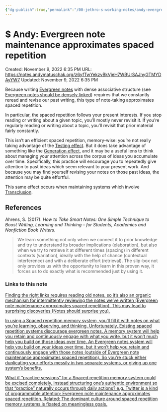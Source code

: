 ```yaml
---
{"dg-publish":true,"permalink":"/00-jethro-s-working-notes/andy-evergreen-note-maintenance-approximates-spa/","dgPassFrontmatter":true}
---
```



# $ Andy: Evergreen note maintenance approximates spaced repetition

Created: November 9, 2022 6:35 PM
URL: https://notes.andymatuschak.org/z6yfTwYekzvBkVjeH7WBUrSAJhyGTMYDAyYW7
Updated: November 9, 2022 6:35 PM

Because writing [Evergreen notes](https://notes.andymatuschak.org/z4SDCZQeRo4xFEQ8H4qrSqd68ucpgE6LU155C) with dense associative structure (see [Evergreen notes should be densely linked](https://notes.andymatuschak.org/z2HUE4ABbQjUNjrNemvkTCsLa1LPDRuwh1tXC)) requires that we constantly reread and revise our past writing, this type of note-taking approximates spaced repetition.

In particular, the spaced repetition follows your present interests. If you stop reading or writing about a given topic, you’ll mostly never revisit it. If you’re regularly reading or writing about a topic, you’ll revisit that prior material fairly constantly.

This isn’t an efficient spaced repetition, memory-wise: you’re not really taking advantage of the [Testing effect](https://notes.andymatuschak.org/z45mhbpabsigFceeSiRyDXZdvcRqvE2A1xMsn). But it does take advantage of something like the [Generation effect](https://notes.andymatuschak.org/z3iJVoXtJBUJHq9Tb6i8Kv4EK7oNbriHh4N2y), and it may be a useful lens to think about managing your attention across the corpus of ideas you accumulate over time. Specifically, this practice will encourage you to repeatedly give attention to past ideas which seem relevant to your present work. And because you may find yourself revising your notes on those past ideas, the attention may be quite effortful.

This same effect occurs when maintaining systems which involve [Transclusion](https://notes.andymatuschak.org/z2GUhQPz6czF4cUDBFQFJjmT4zfK4Kom2Sg1).

## References

Ahrens, S. (2017). *How to Take Smart Notes: One Simple Technique to Boost Writing, Learning and Thinking – for Students, Academics and Nonfiction Book Writers*.

> We learn something not only when we connect it to prior knowledge and try to understand its broader implications (elaboration), but also when we try to retrieve it at different times (spacing) in different contexts (variation), ideally with the help of chance (contextual interference) and with a deliberate effort (retrieval). The slip-box not only provides us with the opportunity to learn in this proven way, it forces us to do exactly what is recommended just by using it.
> 

### Links to this note

[Finding the right links requires reading old notes, so it’s also an organic mechanism for intermittently reviewing the notes we’ve written (Evergreen note maintenance approximates spaced repetition). This may lead to surprising discoveries (Notes should surprise you).](https://notes.andymatuschak.org/z2HUE4ABbQjUNjrNemvkTCsLa1LPDRuwh1tXC)

[In using a Spaced repetition memory system, you’ll fill it with notes on what you’re learning, observing, and thinking. Unfortunately, Existing spaced repetition systems discourage evergreen notes. A memory system will help you retain and continuously engage with what you write, but it won’t much help you build on those ideas over time. An Evergreen notes system will help you build on your ideas over time, but it won’t help you retain and continuously engage with those notes (outside of Evergreen note maintenance approximates spaced repetition). So you’re stuck either duplicating your efforts messily in two separate systems, or giving up one system’s benefits.](https://notes.andymatuschak.org/z5ARNXtS5VxteskEW91S1yYTgAcLABNXsZuJE)

[What if “practice sessions” for a Spaced repetition memory system could be excised completely, instead structuring one’s authentic environment so that “practice” naturally occurs through daily actions? e.g. Twitter is a kind of programmable attention; Evergreen note maintenance approximates spaced repetition. Related: The dominant culture around spaced repetition memory systems is fixated on meaningless goals.](https://notes.andymatuschak.org/zKQs1fYnn4uzdws1KZc9pxkT3NUHastcMYq)
